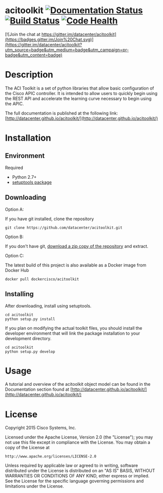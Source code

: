# acitoolkit [![Documentation Status](https://readthedocs.org/projects/acitoolkit/badge/?version=latest)](https://readthedocs.org/projects/acitoolkit/?badge=latest) [![Build Status](https://api.shippable.com/projects/54ea96315ab6cc13528d52ad/badge?branchName=master)](https://app.shippable.com/projects/54ea96315ab6cc13528d52ad/builds/latest) [![Code Health](https://landscape.io/github/datacenter/acitoolkit/master/landscape.svg?style=flat)](https://landscape.io/github/datacenter/acitoolkit/master)

[![Join the chat at https://gitter.im/datacenter/acitoolkit](https://badges.gitter.im/Join%20Chat.svg)](https://gitter.im/datacenter/acitoolkit?utm_source=badge&utm_medium=badge&utm_campaign=pr-badge&utm_content=badge)


# Description

The ACI Toolkit is a set of python libraries that allow basic
configuration of the Cisco APIC controller. It is intended to allow users to quickly begin using the REST API and accelerate the learning curve necessary to begin using the APIC.

The full documentation is published at the following link:
[http://datacenter.github.io/acitoolkit/](http://datacenter.github.io/acitoolkit/)


# Installation

## Environment

Required

* Python 2.7+
* [setuptools package](https://pypi.python.org/pypi/setuptools)

## Downloading

Option A:

If you have git installed, clone the repository

    git clone https://github.com/datacenter/acitoolkit.git

Option B:

If you don't have git, [download a zip copy of the repository](https://github.com/datacenter/acitoolkit/archive/master.zip) and extract.

Option C:

The latest build of this project is also available as a Docker image from Docker Hub

    docker pull dockercisco/acitoolkit 

## Installing

After downloading, install using setuptools.

    cd acitoolkit
    python setup.py install

If you plan on modifying the actual toolkit files, you should install the developer environment that will link the package installation to your development directory.

    cd acitoolkit
    python setup.py develop

# Usage

A tutorial and overview of the acitoolkit object model can be found in
the Documentation section found at
[http://datacenter.github.io/acitoolkit/](http://datacenter.github.io/acitoolkit/)

# License

Copyright 2015 Cisco Systems, Inc.

Licensed under the Apache License, Version 2.0 (the "License");
you may not use this file except in compliance with the License.
You may obtain a copy of the License at

    http://www.apache.org/licenses/LICENSE-2.0

Unless required by applicable law or agreed to in writing, software
distributed under the License is distributed on an "AS IS" BASIS,
WITHOUT WARRANTIES OR CONDITIONS OF ANY KIND, either express or implied.
See the License for the specific language governing permissions and
limitations under the License.
